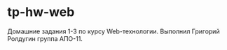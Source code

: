 # tp-hw-web
Домашние задания 1-3 по курсу Web-технологии.
Выполнил Григорий Ролдугин группа АПО-11.
